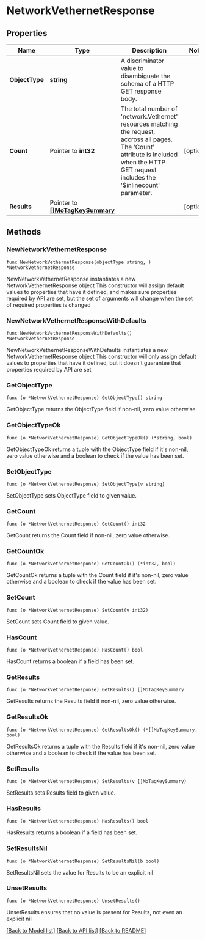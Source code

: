 # NetworkVethernetResponse

## Properties

Name | Type | Description | Notes
------------ | ------------- | ------------- | -------------
**ObjectType** | **string** | A discriminator value to disambiguate the schema of a HTTP GET response body. | 
**Count** | Pointer to **int32** | The total number of &#39;network.Vethernet&#39; resources matching the request, accross all pages. The &#39;Count&#39; attribute is included when the HTTP GET request includes the &#39;$inlinecount&#39; parameter. | [optional] 
**Results** | Pointer to [**[]MoTagKeySummary**](MoTagKeySummary.md) |  | [optional] 

## Methods

### NewNetworkVethernetResponse

`func NewNetworkVethernetResponse(objectType string, ) *NetworkVethernetResponse`

NewNetworkVethernetResponse instantiates a new NetworkVethernetResponse object
This constructor will assign default values to properties that have it defined,
and makes sure properties required by API are set, but the set of arguments
will change when the set of required properties is changed

### NewNetworkVethernetResponseWithDefaults

`func NewNetworkVethernetResponseWithDefaults() *NetworkVethernetResponse`

NewNetworkVethernetResponseWithDefaults instantiates a new NetworkVethernetResponse object
This constructor will only assign default values to properties that have it defined,
but it doesn't guarantee that properties required by API are set

### GetObjectType

`func (o *NetworkVethernetResponse) GetObjectType() string`

GetObjectType returns the ObjectType field if non-nil, zero value otherwise.

### GetObjectTypeOk

`func (o *NetworkVethernetResponse) GetObjectTypeOk() (*string, bool)`

GetObjectTypeOk returns a tuple with the ObjectType field if it's non-nil, zero value otherwise
and a boolean to check if the value has been set.

### SetObjectType

`func (o *NetworkVethernetResponse) SetObjectType(v string)`

SetObjectType sets ObjectType field to given value.


### GetCount

`func (o *NetworkVethernetResponse) GetCount() int32`

GetCount returns the Count field if non-nil, zero value otherwise.

### GetCountOk

`func (o *NetworkVethernetResponse) GetCountOk() (*int32, bool)`

GetCountOk returns a tuple with the Count field if it's non-nil, zero value otherwise
and a boolean to check if the value has been set.

### SetCount

`func (o *NetworkVethernetResponse) SetCount(v int32)`

SetCount sets Count field to given value.

### HasCount

`func (o *NetworkVethernetResponse) HasCount() bool`

HasCount returns a boolean if a field has been set.

### GetResults

`func (o *NetworkVethernetResponse) GetResults() []MoTagKeySummary`

GetResults returns the Results field if non-nil, zero value otherwise.

### GetResultsOk

`func (o *NetworkVethernetResponse) GetResultsOk() (*[]MoTagKeySummary, bool)`

GetResultsOk returns a tuple with the Results field if it's non-nil, zero value otherwise
and a boolean to check if the value has been set.

### SetResults

`func (o *NetworkVethernetResponse) SetResults(v []MoTagKeySummary)`

SetResults sets Results field to given value.

### HasResults

`func (o *NetworkVethernetResponse) HasResults() bool`

HasResults returns a boolean if a field has been set.

### SetResultsNil

`func (o *NetworkVethernetResponse) SetResultsNil(b bool)`

 SetResultsNil sets the value for Results to be an explicit nil

### UnsetResults
`func (o *NetworkVethernetResponse) UnsetResults()`

UnsetResults ensures that no value is present for Results, not even an explicit nil

[[Back to Model list]](../README.md#documentation-for-models) [[Back to API list]](../README.md#documentation-for-api-endpoints) [[Back to README]](../README.md)



